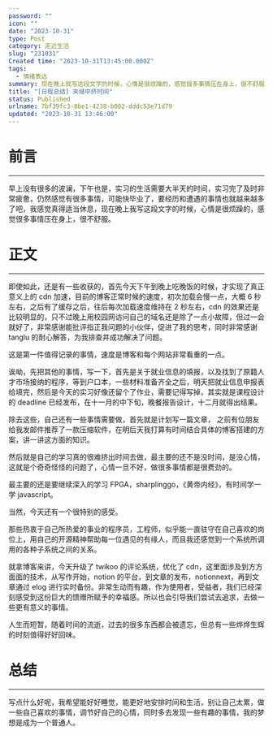 ```yaml
---
password: ""
icon: ""
date: "2023-10-31"
type: Post
category: 走近生活
slug: "231031"
Created time: "2023-10-31T13:45:00.000Z"
tags:
  - 情绪表达
summary: 现在晚上我写这段文字的时候，心情是很烦躁的，感觉很多事情压在身上，很不舒服。
title: "[日程总结] 夹缝中挤时间"
status: Published
urlname: 7bf39fc3-8be1-4238-b002-dddc53e71d79
updated: "2023-10-31 13:46:00"
---
```


# 前言

---

早上没有很多的波澜，下午也是，实习的生活需要大半天的时间，实习完了及时非常疲惫，仍然感觉有很多事情，可能快毕业了，要经历和遭遇的事情也就越来越多了吧，我感觉真得适当休息，现在晚上我写这段文字的时候，心情是很烦躁的，感觉很多事情压在身上，很不舒服。

# 正文

---

即使如此，还是有一些收获的，首先今天下午到晚上吃晚饭的时候，才实现了真正意义上的 cdn 加速，目前的博客正常时候的速度，初次加载会慢一点，大概 6 秒左右，之后有了缓存之后，往后每次加载速度维持在 2 秒左右，cdn 的效果还是比较明显的，只不过晚上用校园网访问自己的域名还是除了一点小故障，但过一会就好了，非常感谢能批评指正我问题的小伙伴，促进了我的思考，同时非常感谢 tanglu 的耐心解答，为我排查并成功解决了问题。

这是第一件值得记录的事情，速度是博客和每个网站非常看重的一点。

诶呦，先把其他的事情，写一下，首先是关于就业信息的填报，以及找到了原籍人才市场接纳的程序，等到户口本，一些材料准备齐全之后，明天把就业信息申报表给填完，然后是今天的实习好像还留个了作业，需要记得写掉，其实就是课程设计的 deadline 已经发布，在十一月的中下旬，晚餐报告设计，十二月就得出结果。

除去这些，自己还有一些事情需要做，首先就是计划写一篇文章， 之前有位朋友给我发邮件推荐了一款压缩软件，在明后天我打算有时间结合具体的博客搭建的方案，讲一讲这方面的知识。

然后就是自己的学习真的很难挤出时间去做，最主要的还不是没时间，是没心情，这就是个奇奇怪怪的问题了，心情一旦不好，做很多事情都是很费劲的。

最主要的还是要继续深入的学习 FPGA，sharplinggo，《黄帝内经》，有时间学一学 javascript。

当然，今天还有一个很特别的感受。

那些热衷于自己所热爱的事业的程序员，工程师，似乎能一直驻守在自己喜欢的岗位上，用自己的开源精神帮助每一位遇见的有缘人，而且我还感觉到一个系统所调用的各种子系统之间的关系。

就拿博客来讲，今天升级了 twikoo 的评论系统，优化了 cdn，这里面涉及到方方面面的技术，从写作开始，notion 的平台，到文章的发布，notionnext，再到文章通过 elog 进行实时备份。非常生动而有趣，作为使用者，受益者，我们已经深刻感受到这份巨大的馈赠所赋予的幸福感。所以也会引导我们尝试去追求，去做一些更有意义的事情。

人生而短暂，随着时间的流逝，过去的很多东西都会被遗忘，但总有一些烨烨生辉的时刻值得好好回味。

# 总结

---

写点什么好呢，我希望能好好睡觉，能更好地安排时间和生活，别让自己太累，做一些自己喜欢的事情，调节好自己的心情，同时多去发现一些有趣的事情，我的梦想是成为一个普通人。
